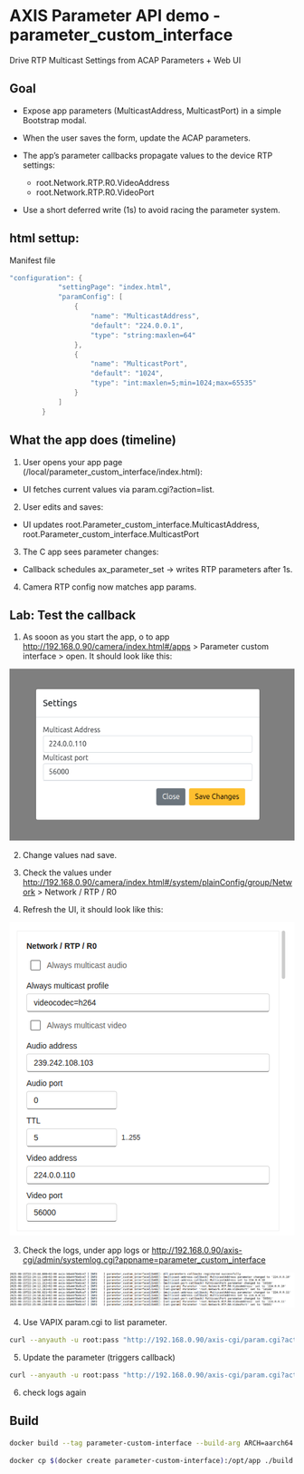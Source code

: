 # AXIS Parameter API demo - parameter_custom_interface

Drive RTP Multicast Settings from ACAP Parameters + Web UI 

## Goal

- Expose app parameters (MulticastAddress, MulticastPort) in a simple Bootstrap modal.
- When the user saves the form, update the ACAP parameters.
- The app’s parameter callbacks propagate values to the device RTP settings:
    - root.Network.RTP.R0.VideoAddress
    - root.Network.RTP.R0.VideoPort

- Use a short deferred write (1s) to avoid racing the parameter system.

## html settup:

Manifest file

```c
"configuration": {
            "settingPage": "index.html",
            "paramConfig": [
                {
                    "name": "MulticastAddress",
                    "default": "224.0.0.1",
                    "type": "string:maxlen=64"
                },
                {
                    "name": "MulticastPort",
                    "default": "1024",
                    "type": "int:maxlen=5;min=1024;max=65535"
                }
            ]
        }
```

## What the app does (timeline)

1. User opens your app page (/local/parameter_custom_interface/index.html):
- UI fetches current values via param.cgi?action=list.

2. User edits and saves:
- UI updates root.Parameter_custom_interface.MulticastAddress, root.Parameter_custom_interface.MulticastPort

3. The C app sees parameter changes:
- Callback schedules ax_parameter_set → writes RTP parameters after 1s.

4. Camera RTP config now matches app params.

## Lab: Test the callback


1. As sooon as you start the app, o to app http://192.168.0.90/camera/index.html#/apps > Parameter custom interface > open. It should look like this:

![Parameter custom modal initial settings page](./modal_ui_settings.png)

2. Change values nad save.
3. Check the values under http://192.168.0.90/camera/index.html#/system/plainConfig/group/Network > Network / RTP / R0

4. Refresh the UI, it should look like this:

![Plain config multicast settings](./plainconfig_network_r0_rtp.png)


3. Check the logs, under app logs or http://192.168.0.90/axis-cgi/admin/systemlog.cgi?appname=parameter_custom_interface



![Parameter custom UI logs](./logs_parameter_custom_ui.png)


4. Use VAPIX param.cgi to list parameter.

```bash
curl --anyauth -u root:pass "http://192.168.0.90/axis-cgi/param.cgi?action=list&group=root.parameter_custom_interface"

```
5. Update the parameter (triggers callback)

```bash
curl --anyauth -u root:pass "http://192.168.0.90/axis-cgi/param.cgi?action=update&root.parameter_custom_interface.MulticastAddress=224.0.0.101&root.parameter_custom_interface.MulticastPort=56000"

```
6. check logs again



## Build

```bash
docker build --tag parameter-custom-interface --build-arg ARCH=aarch64 .
```
```bash
docker cp $(docker create parameter-custom-interface):/opt/app ./build
```

